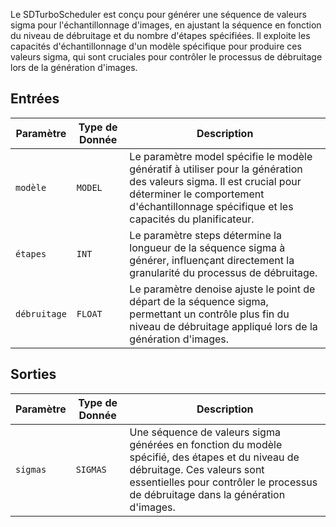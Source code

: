 
Le SDTurboScheduler est conçu pour générer une séquence de valeurs sigma pour l'échantillonnage d'images, en ajustant la séquence en fonction du niveau de débruitage et du nombre d'étapes spécifiées. Il exploite les capacités d'échantillonnage d'un modèle spécifique pour produire ces valeurs sigma, qui sont cruciales pour contrôler le processus de débruitage lors de la génération d'images.

## Entrées

| Paramètre | Type de Donnée | Description |
| --- | --- | --- |
| `modèle` | `MODEL` | Le paramètre model spécifie le modèle génératif à utiliser pour la génération des valeurs sigma. Il est crucial pour déterminer le comportement d'échantillonnage spécifique et les capacités du planificateur. |
| `étapes` | `INT` | Le paramètre steps détermine la longueur de la séquence sigma à générer, influençant directement la granularité du processus de débruitage. |
| `débruitage` | `FLOAT` | Le paramètre denoise ajuste le point de départ de la séquence sigma, permettant un contrôle plus fin du niveau de débruitage appliqué lors de la génération d'images. |

## Sorties

| Paramètre | Type de Donnée | Description |
| --- | --- | --- |
| `sigmas` | `SIGMAS` | Une séquence de valeurs sigma générées en fonction du modèle spécifié, des étapes et du niveau de débruitage. Ces valeurs sont essentielles pour contrôler le processus de débruitage dans la génération d'images. |
